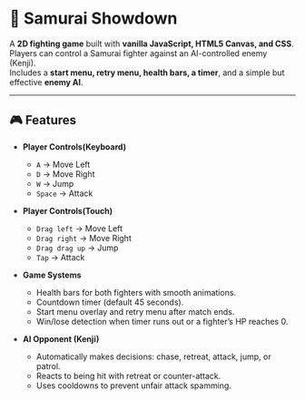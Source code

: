 # 🥷 Samurai Showdown

A **2D fighting game** built with **vanilla JavaScript, HTML5 Canvas, and CSS**.  
Players can control a Samurai fighter against an AI-controlled enemy (Kenji).  
Includes a **start menu, retry menu, health bars, a timer**, and a simple but effective **enemy AI**.

---

## 🎮 Features

- **Player Controls(Keyboard)**

  - `A` → Move Left
  - `D` → Move Right
  - `W` → Jump
  - `Space` → Attack

- **Player Controls(Touch)**

  - `Drag left` → Move Left
  - `Drag right` → Move Right
  - `Drag drag up` → Jump
  - `Tap` → Attack

- **Game Systems**

  - Health bars for both fighters with smooth animations.
  - Countdown timer (default 45 seconds).
  - Start menu overlay and retry menu after match ends.
  - Win/lose detection when timer runs out or a fighter’s HP reaches 0.

- **AI Opponent (Kenji)**
  - Automatically makes decisions: chase, retreat, attack, jump, or patrol.
  - Reacts to being hit with retreat or counter-attack.
  - Uses cooldowns to prevent unfair attack spamming.
